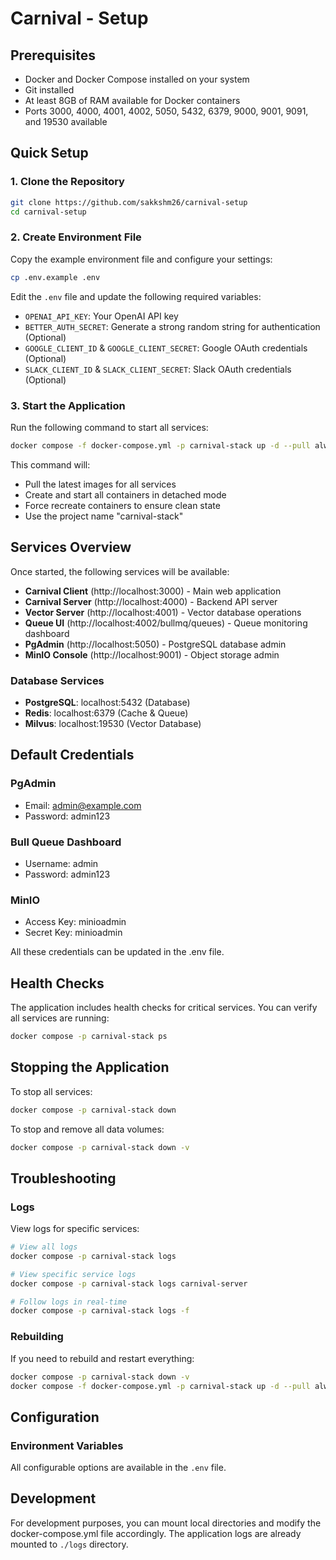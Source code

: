 # Carnival - Setup

## Prerequisites

- Docker and Docker Compose installed on your system
- Git installed
- At least 8GB of RAM available for Docker containers
- Ports 3000, 4000, 4001, 4002, 5050, 5432, 6379, 9000, 9001, 9091, and 19530 available

## Quick Setup

### 1. Clone the Repository

```bash
git clone https://github.com/sakkshm26/carnival-setup
cd carnival-setup
```

### 2. Create Environment File

Copy the example environment file and configure your settings:

```bash
cp .env.example .env
```

Edit the `.env` file and update the following required variables:

- `OPENAI_API_KEY`: Your OpenAI API key
- `BETTER_AUTH_SECRET`: Generate a strong random string for authentication (Optional)
- `GOOGLE_CLIENT_ID` & `GOOGLE_CLIENT_SECRET`: Google OAuth credentials (Optional)
- `SLACK_CLIENT_ID` & `SLACK_CLIENT_SECRET`: Slack OAuth credentials (Optional)

### 3. Start the Application

Run the following command to start all services:

```bash
docker compose -f docker-compose.yml -p carnival-stack up -d --pull always --force-recreate
```

This command will:
- Pull the latest images for all services
- Create and start all containers in detached mode
- Force recreate containers to ensure clean state
- Use the project name "carnival-stack"

## Services Overview

Once started, the following services will be available:

- **Carnival Client** (http://localhost:3000) - Main web application
- **Carnival Server** (http://localhost:4000) - Backend API server
- **Vector Server** (http://localhost:4001) - Vector database operations
- **Queue UI** (http://localhost:4002/bullmq/queues) - Queue monitoring dashboard
- **PgAdmin** (http://localhost:5050) - PostgreSQL database admin
- **MinIO Console** (http://localhost:9001) - Object storage admin

### Database Services

- **PostgreSQL**: localhost:5432 (Database)
- **Redis**: localhost:6379 (Cache & Queue)
- **Milvus**: localhost:19530 (Vector Database)

## Default Credentials

### PgAdmin
- Email: admin@example.com
- Password: admin123

### Bull Queue Dashboard
- Username: admin
- Password: admin123

### MinIO
- Access Key: minioadmin
- Secret Key: minioadmin

All these credentials can be updated in the .env file.

## Health Checks

The application includes health checks for critical services. You can verify all services are running:

```bash
docker compose -p carnival-stack ps
```

## Stopping the Application

To stop all services:

```bash
docker compose -p carnival-stack down
```

To stop and remove all data volumes:

```bash
docker compose -p carnival-stack down -v
```

## Troubleshooting
### Logs

View logs for specific services:

```bash
# View all logs
docker compose -p carnival-stack logs

# View specific service logs
docker compose -p carnival-stack logs carnival-server

# Follow logs in real-time
docker compose -p carnival-stack logs -f
```

### Rebuilding

If you need to rebuild and restart everything:

```bash
docker compose -p carnival-stack down -v
docker compose -f docker-compose.yml -p carnival-stack up -d --pull always --force-recreate
```

## Configuration

### Environment Variables

All configurable options are available in the `.env` file.

## Development

For development purposes, you can mount local directories and modify the docker-compose.yml file accordingly. The application logs are already mounted to `./logs` directory.

